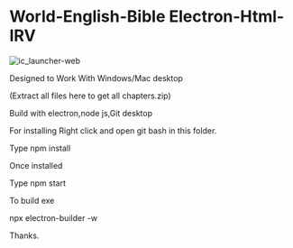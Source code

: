 # World-English-Bible Electron-Html-IRV
![ic_launcher-web](https://user-images.githubusercontent.com/128845493/227622675-c9a5637d-cf5c-4c1d-815d-07ff44ace4a7.png)



Designed to Work With Windows/Mac desktop

(Extract all files here to get all chapters.zip)

Build with electron,node js,Git desktop

For installing Right click and open git bash in this folder.

Type npm install

Once installed

Type npm start

To build exe

npx electron-builder -w

Thanks.

